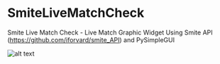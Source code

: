 # SmiteLiveMatchCheck
Smite Live Match Check -  Live Match Graphic Widget Using Smite API (https://github.com/iforvard/smite_API) and PySimpleGUI


![alt text](https://github.com/iforvard/SLMCheck/blob/master/65GYGVIj4O.gif)
